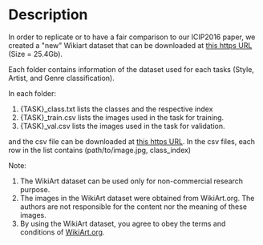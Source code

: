 # Description

In order to replicate or to have a fair comparison to our ICIP2016 paper, we created a "new" Wikiart dataset that can be downloaded at [this https URL](http://www.cs-chan.com/source/ICIP2017/wikiart.zip) (Size = 25.4Gb). 

Each folder contains information of the dataset used for each tasks (Style, Artist, and Genre classification).

In each folder:

1. {TASK}_class.txt lists the classes and the respective index
2. {TASK}_train.csv lists the images used in the task for training.
3. {TASK}_val.csv lists the images used in the task for validation.

and the csv file can be downloaded at [this https URL](http://www.cs-chan.com/source/ICIP2017/wikiart_csv.zip). In the csv files, each row in the list contains (path/to/image.jpg, class_index)

Note:
1. The WikiArt dataset can be used only for non-commercial research purpose.
2. The images in the WikiArt dataset were obtained from WikiArt.org. The authors are not responsible for the content nor the meaning of these images.
3. By using the WikiArt dataset, you agree to obey the terms and conditions of [WikiArt.org](https://www.wikiart.org/en/terms-of-use).
